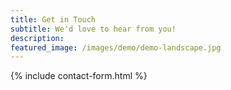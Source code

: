 ```yaml
---
title: Get in Touch
subtitle: We'd love to hear from you!
description: 
featured_image: /images/demo/demo-landscape.jpg
---
```


{% include contact-form.html %}
